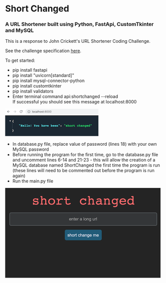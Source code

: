 # Short Changed
### A URL Shortener built using Python, FastApi, CustomTkinter and MySQL

This is a response to John Crickett's URL Shortener Coding Challenge.

See the challenge specification [here](https://codingchallenges.fyi/challenges/challenge-url-shortener).

To get started:
- pip install fastapi  
- pip install "uvicorn[standard]"  
- pip install mysql-connector-python
- pip install customtkinter
- pip install validators  
- Enter terminal command api:shortchanged --reload  
If successful you should see this message at localhost:8000  

![local host message](images/localhostmessage.png)
- In database.py file, replace value of password (lines 18) with your own MySQL password
- Before running the program for the first time, go to the database.py file
and uncomment lines 6-14 and 21-23 - this will allow the creation of a
MySQL database named ShortChanged the first time the program is run
(these lines will need to be commented out before the program is run again)
- Run the main.py file  

![gui screenshot](images/gui_screenshot.png)







